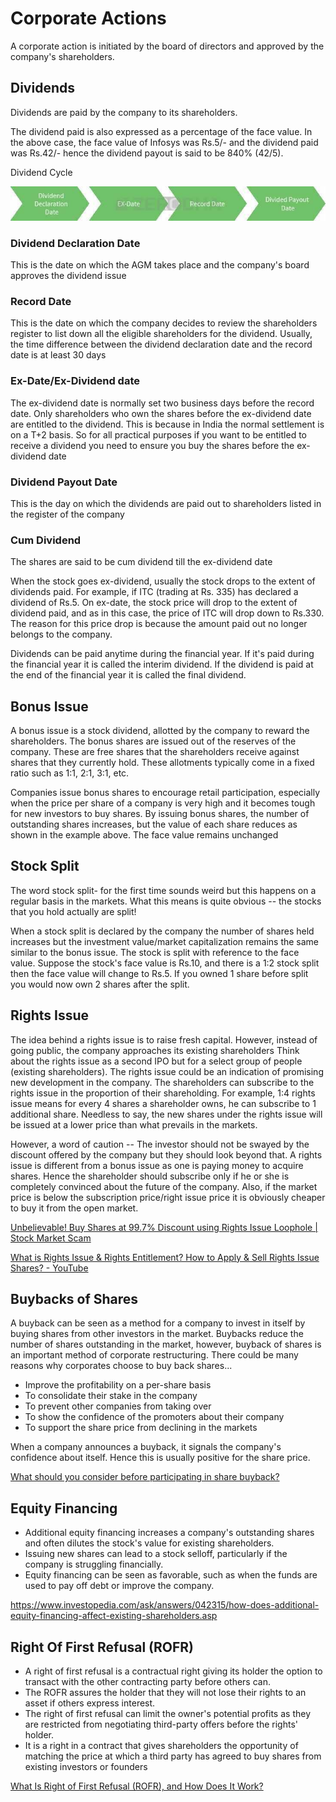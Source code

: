 # Corporate Actions

A corporate action is initiated by the board of directors and approved by the company's shareholders.

## Dividends

Dividends are paid by the company to its shareholders.

The dividend paid is also expressed as a percentage of the face value. In the above case, the face value of Infosys was Rs.5/- and the dividend paid was Rs.42/- hence the dividend payout is said to be 840% (42/5).

Dividend Cycle

![image](../../media/Corporate-Actions-image1.jpg)

### Dividend Declaration Date

This is the date on which the AGM takes place and the company's board approves the dividend issue

### Record Date

This is the date on which the company decides to review the shareholders register to list down all the eligible shareholders for the dividend. Usually, the time difference between the dividend declaration date and the record date is at least 30 days

### Ex-Date/Ex-Dividend date

The ex-dividend date is normally set two business days before the record date. Only shareholders who own the shares before the ex-dividend date are entitled to the dividend. This is because in India the normal settlement is on a T+2 basis. So for all practical purposes if you want to be entitled to receive a dividend you need to ensure you buy the shares before the ex-dividend date

### Dividend Payout Date

This is the day on which the dividends are paid out to shareholders listed in the register of the company

### Cum Dividend

The shares are said to be cum dividend till the ex-dividend date

When the stock goes ex-dividend, usually the stock drops to the extent of dividends paid. For example, if ITC (trading at Rs. 335) has declared a dividend of Rs.5. On ex-date, the stock price will drop to the extent of dividend paid, and as in this case, the price of ITC will drop down to Rs.330. The reason for this price drop is because the amount paid out no longer belongs to the company.

Dividends can be paid anytime during the financial year. If it's paid during the financial year it is called the interim dividend. If the dividend is paid at the end of the financial year it is called the final dividend.

## Bonus Issue

A bonus issue is a stock dividend, allotted by the company to reward the shareholders. The bonus shares are issued out of the reserves of the company. These are free shares that the shareholders receive against shares that they currently hold. These allotments typically come in a fixed ratio such as 1:1, 2:1, 3:1, etc.

Companies issue bonus shares to encourage retail participation, especially when the price per share of a company is very high and it becomes tough for new investors to buy shares. By issuing bonus shares, the number of outstanding shares increases, but the value of each share reduces as shown in the example above. The face value remains unchanged

## Stock Split

The word stock split- for the first time sounds weird but this happens on a regular basis in the markets. What this means is quite obvious -- the stocks that you hold actually are split!

When a stock split is declared by the company the number of shares held increases but the investment value/market capitalization remains the same similar to the bonus issue. The stock is split with reference to the face value. Suppose the stock's face value is Rs.10, and there is a 1:2 stock split then the face value will change to Rs.5. If you owned 1 share before split you would now own 2 shares after the split.

## Rights Issue

The idea behind a rights issue is to raise fresh capital. However, instead of going public, the company approaches its existing shareholders Think about the rights issue as a second IPO but for a select group of people (existing shareholders). The rights issue could be an indication of promising new development in the company. The shareholders can subscribe to the rights issue in the proportion of their shareholding. For example, 1:4 rights issue means for every 4 shares a shareholder owns, he can subscribe to 1 additional share. Needless to say, the new shares under the rights issue will be issued at a lower price than what prevails in the markets.

However, a word of caution -- The investor should not be swayed by the discount offered by the company but they should look beyond that. A rights issue is different from a bonus issue as one is paying money to acquire shares. Hence the shareholder should subscribe only if he or she is completely convinced about the future of the company. Also, if the market price is below the subscription price/right issue price it is obviously cheaper to buy it from the open market.

[Unbelievable! Buy Shares at 99.7% Discount using Rights Issue Loophole | Stock Market Scam](https://www.youtube.com/watch?v=DCLeQBp-wZI)

[What is Rights Issue & Rights Entitlement? How to Apply & Sell Rights Issue Shares? - YouTube](https://www.youtube.com/watch?v=m7U4liUJAkE)

## Buybacks of Shares

A buyback can be seen as a method for a company to invest in itself by buying shares from other investors in the market. Buybacks reduce the number of shares outstanding in the market, however, buyback of shares is an important method of corporate restructuring. There could be many reasons why corporates choose to buy back shares...

- Improve the profitability on a per-share basis
- To consolidate their stake in the company
- To prevent other companies from taking over
- To show the confidence of the promoters about their company
- To support the share price from declining in the markets

When a company announces a buyback, it signals the company's confidence about itself. Hence this is usually positive for the share price.

[What should you consider before participating in share buyback?](https://freefincal.com/what-should-you-consider-before-participating-in-share-buyback/)

## Equity Financing

- Additional equity financing increases a company's outstanding shares and often dilutes the stock's value for existing shareholders.
- Issuing new shares can lead to a stock selloff, particularly if the company is struggling financially.
- Equity financing can be seen as favorable, such as when the funds are used to pay off debt or improve the company.

https://www.investopedia.com/ask/answers/042315/how-does-additional-equity-financing-affect-existing-shareholders.asp

## Right Of First Refusal (ROFR)

- A right of first refusal is a contractual right giving its holder the option to transact with the other contracting party before others can.
- The ROFR assures the holder that they will not lose their rights to an asset if others express interest.
- The right of first refusal can limit the owner's potential profits as they are restricted from negotiating third-party offers before the rights' holder.
- It is a right in a contract that gives shareholders the opportunity of matching the price at which a third party has agreed to buy shares from existing investors or founders

[What Is Right of First Refusal (ROFR), and How Does It Work?](https://www.investopedia.com/terms/r/rightoffirstrefusal.asp)
